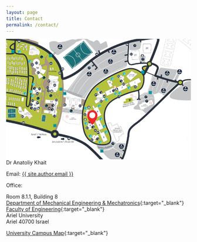 ```yaml
---
layout: page
title: Contact
permalink: /contact/
---
```


<img style="padding-right: 50px; float: left;" width="600px"
     alt="Campus Map"
     src="/img/Ariel_map.jpg">

Dr Anatoliy Khait

Email: <a class="u-email" href="mailto:{{ site.author.email }}">{{ site.author.email }}</a>

Office: 

Room 8.1.1, Building 8<br>
[Department of Mechanical Engineering & Mechatronics](https://www.ariel.ac.il/wp/me/en/){:target="_blank"}<br>
[Faculty of Engineering](https://www.ariel.ac.il/wp/eng/en/){:target="_blank"}<br>
Ariel University<br>
Ariel 40700 Israel

[University Campus Map](https://www.ariel.ac.il/wp/wp-content/uploads/2019/03/AU-Campus-Map.pdf){:target="_blank"}